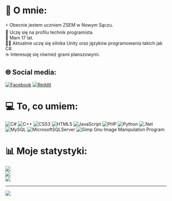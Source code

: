 # 💫 O mnie:
⚡ Obecnie jestem uczniem ZSEM w Nowym Sączu.<br>🔭 Uczę się na profilu technik programista.<br>🥳 Mam 17 lat.<br>👨‍💻 Aktualnie uczę się silnika Unity oraz języków programowania takich jak C#.<br>☕ Interesuję się również grami planszowymi.


## 🌐 Social media:
[![Facebook](https://img.shields.io/badge/Facebook-%231877F2.svg?logo=Facebook&logoColor=white)](https://facebook.com/profile.php?id=100089257594890) 
[![Reddit](https://img.shields.io/badge/Reddit-%23FF4500.svg?logo=Reddit&logoColor=white)](https://reddit.com/user/m6gor) 

# 💻 To, co umiem:
![C#](https://img.shields.io/badge/c%23-%23239120.svg?style=plastic&logo=c-sharp&logoColor=white) ![C++](https://img.shields.io/badge/c++-%2300599C.svg?style=plastic&logo=c%2B%2B&logoColor=white) ![CSS3](https://img.shields.io/badge/css3-%231572B6.svg?style=plastic&logo=css3&logoColor=white) ![HTML5](https://img.shields.io/badge/html5-%23E34F26.svg?style=plastic&logo=html5&logoColor=white) ![JavaScript](https://img.shields.io/badge/javascript-%23323330.svg?style=plastic&logo=javascript&logoColor=%23F7DF1E) ![PHP](https://img.shields.io/badge/php-%23777BB4.svg?style=plastic&logo=php&logoColor=white) ![Python](https://img.shields.io/badge/python-3670A0?style=plastic&logo=python&logoColor=ffdd54) ![.Net](https://img.shields.io/badge/.NET-5C2D91?style=plastic&logo=.net&logoColor=white) ![MySQL](https://img.shields.io/badge/mysql-%2300f.svg?style=plastic&logo=mysql&logoColor=white) ![MicrosoftSQLServer](https://img.shields.io/badge/Microsoft%20SQL%20Sever-CC2927?style=plastic&logo=microsoft%20sql%20server&logoColor=white) ![Gimp Gnu Image Manipulation Program](https://img.shields.io/badge/Gimp-657D8B?style=plastic&logo=gimp&logoColor=FFFFFF)
# 📊 Moje statystyki:
![](https://github-readme-stats.vercel.app/api?username=m6gorowski&theme=tokyonight&hide_border=false&include_all_commits=true&count_private=true)<br/>
![](https://github-readme-streak-stats.herokuapp.com/?user=m6gorowski&theme=tokyonight&hide_border=false)<br/>
![](https://github-readme-stats.vercel.app/api/top-langs/?username=m6gorowski&theme=tokyonight&hide_border=false&include_all_commits=true&count_private=true&layout=compact)

---
[![](https://visitcount.itsvg.in/api?id=m6gorowski&icon=8&color=0)](https://visitcount.itsvg.in)

